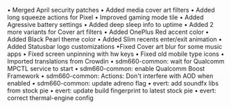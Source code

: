 • Merged April security patches 
• Added media cover art filters 
• Added long squeeze actions for Pixel 
• Improved gaming mode tile 
• Added Agressive battery settings 
• Added deep sleep info to uptime 
• Added 2 more variants for Cover art filters 
• Added OnePlus Red accent color 
• Added Black Pearl theme color 
• Added Slim recents enter/exit animation 
• Added Statusbar logo customizations 
•Fixed Cover art blur for some music apps 
• Fixed screen unpinning with hw keys 
• Fixed old mobile type icons 
• Imported translations from Crowdin 
• sdm660-common: wait for Qualcomm MPCTL service to start
• sdm660-common: enable Qualcomm Boost Framework
• sdm660-common: Actions: Don't interfere with AOD when enabled
• sdm660-common: update adreno flag
• evert: add soundfx libs from stock pie 
• evert: update build fingerprint to latest stock pie
• evert: correct thermal-engine config 
